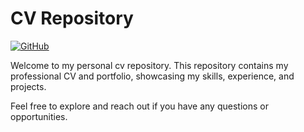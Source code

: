 # CV Repository

[![GitHub](https://img.shields.io/badge/GitHub-100000?style=for-the-badge&logo=github&logoColor=white)](https://pathik-code.github.io/cv/)

Welcome to my personal cv repository. This repository contains my professional CV and portfolio, showcasing my skills, experience, and projects.

Feel free to explore and reach out if you have any questions or opportunities.
